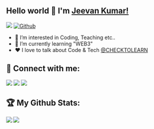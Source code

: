 ## Hello world 👋 I'm [Jeevan Kumar!](https://github.com/g1mishra) 
![](https://visitor-badge.laobi.icu/badge?page_id=g1mishra.g1mishra) [![Github](https://img.shields.io/github/followers/g1mishra?label=Followers&logo=Github)](https://github.com/g1mishra)

- 👀 I’m interested in Coding, Teaching etc..
- 🌱 I’m currently learning "WEB3"
-  ❤ I love to talk about Code & Tech <a href="https://www.youtube.com/checktolearn" target="_blank">@CHECKTOLEARN</a>

## :handshake: Connect with me:

<a href="https://www.linkedin.com/in/g1mishra/" target="_blank">![](https://img.shields.io/badge/LinkedIn-0077B5?style=for-the-badge&logo=linkedin&logoColor=white)</a>
<a href="https://www.instagram.com/g1_mishra/" target="_blank">![](https://img.shields.io/badge/Instagram-E4405F?style=for-the-badge&logo=instagram&logoColor=white)</a>
<a href="https://www.youtube.com/checktolearn" target="_blank">![](https://img.shields.io/badge/YouTube-FF0000?style=for-the-badge&logo=youtube&logoColor=white)</a>


## :trophy: My Github Stats:

<!--
![GitHub stats](https://readme-stats-cfgj2cxdy.vercel.app/api?username=g1mishra&count_private=true&show_icons=true)
![Top Langs](https://readme-stats-cfgj2cxdy.vercel.app/api/top-langs/?username=g1mishra&hide=php)
-->
<div>
<a href="https://github-readme-stats.vercel.app/api?username=g1mishra">
  <img  align="left" src="https://github-readme-stats.vercel.app/api?username=g1mishra&count_private=true&show_icons=true" />
</a>
<a href="https://github-readme-stats.vercel.app/api/top-langs/?username=g1mishra&hide=php">
  <img align="left" src="https://github-readme-stats.vercel.app/api/top-langs/?username=g1mishra&hide=php" />
</a>
</div>
